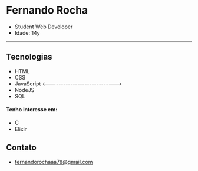 # Fernando Rocha

- Student Web Developer
- Idade: 14y

<hr>

## Tecnologias

- HTML
- CSS
- JavaScript
<---------------------------->
- NodeJS
- SQL

#### Tenho interesse em:

- C
- Elixir

## Contato
- fernandorochaaa78@gmail.com
